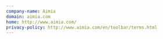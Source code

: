 ```yaml
---
company-name: Aimia
domain: aimia.com
home: http://www.aimia.com/
privacy-policy: http://www.aimia.com/en/toolbar/terms.html
---
```




